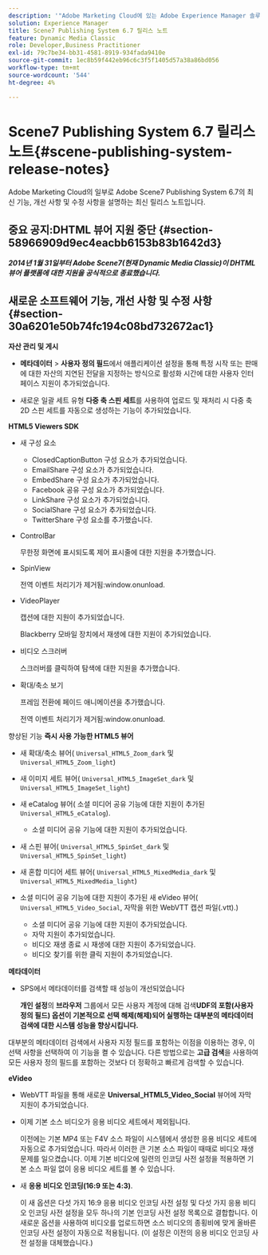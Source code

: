 ```yaml
---
description: '"Adobe Marketing Cloud에 있는 Adobe Experience Manager 솔루션의 일부인 Adobe Scene7 Publishing System 6.7의 최신 기능, 개선 사항 및 수정 사항을 설명하는 최신 릴리스 노트입니다."'
solution: Experience Manager
title: Scene7 Publishing System 6.7 릴리스 노트
feature: Dynamic Media Classic
role: Developer,Business Practitioner
exl-id: 79c7be34-bb31-4581-8919-934fada9410e
source-git-commit: 1ec8b59f442eb96c6c3f5f1405d57a38a86bd056
workflow-type: tm+mt
source-wordcount: '544'
ht-degree: 4%

---
```


# Scene7 Publishing System 6.7 릴리스 노트{#scene-publishing-system-release-notes}

Adobe Marketing Cloud의 일부로 Adobe Scene7 Publishing System 6.7의 최신 기능, 개선 사항 및 수정 사항을 설명하는 최신 릴리스 노트입니다.

## 중요 공지:DHTML 뷰어 지원 중단 {#section-58966909d9ec4eacbb6153b83b1642d3}

***2014년 1월 31일부터 Adobe Scene7(현재 Dynamic Media Classic)이 DHTML 뷰어 플랫폼에 대한 지원을 공식적으로 종료했습니다.***

## 새로운 소프트웨어 기능, 개선 사항 및 수정 사항 {#section-30a6201e50b74fc194c08bd732672ac1}

**자산 관리 및 게시**

* **메타데이터** > **사용자 정의 필드**&#x200B;에서 애플리케이션 설정을 통해 특정 시작 또는 판매에 대한 자산의 지연된 전달을 지정하는 방식으로 활성화 시간에 대한 사용자 인터페이스 지원이 추가되었습니다.

<!--   [More information](http://help.adobe.com/en_US/scene7/using/WS08F62297-36A5-4c35-9D4E-5BE38C41D39C.html). -->

* 새로운 일괄 세트 유형 **다중 축 스핀 세트**&#x200B;를 사용하여 업로드 및 재처리 시 다중 축 2D 스핀 세트를 자동으로 생성하는 기능이 추가되었습니다.

<!--   [More information](http://help.adobe.com/en_US/scene7/using/WSf6ef983f54a76485-20cc30b112624e7b244-7fff.html). -->

**HTML5 Viewers SDK**

<!-- The *Adobe Scene7 HTML5 Viewers SDK* is available as part of the SDK download from Adobe Developer Connection.

[More information](http://help.adobe.com/en_US/scene7/using/WSd4272150f67705c11b002eec12fcba4dee6-8000.html). -->

* 새 구성 요소

   * ClosedCaptionButton 구성 요소가 추가되었습니다.
   * EmailShare 구성 요소가 추가되었습니다.
   * EmbedShare 구성 요소가 추가되었습니다.
   * Facebook 공유 구성 요소가 추가되었습니다.
   * LinkShare 구성 요소가 추가되었습니다.
   * SocialShare 구성 요소가 추가되었습니다.
   * TwitterShare 구성 요소를 추가했습니다.

* ControlBar

   무한정 화면에 표시되도록 제어 표시줄에 대한 지원을 추가했습니다.

* SpinView

   전역 이벤트 처리기가 제거됨:window.onunload.

* VideoPlayer

   캡션에 대한 지원이 추가되었습니다.

   Blackberry 모바일 장치에서 재생에 대한 지원이 추가되었습니다.

* 비디오 스크러버

   스크러버를 클릭하여 탐색에 대한 지원을 추가했습니다.

* 확대/축소 보기

   프레임 전환에 페이드 애니메이션을 추가했습니다.

   전역 이벤트 처리기가 제거됨:window.onunload.

향상된 기능
**즉시 사용 가능한 HTML5 뷰어**

* 새 확대/축소 뷰어( `Universal_HTML5_Zoom_dark` 및 `Universal_HTML5_Zoom_light`)
* 새 이미지 세트 뷰어( `Universal_HTML5_ImageSet_dark` 및 `Universal_HTML5_ImageSet_light`)
* 새 eCatalog 뷰어( 소셜 미디어 공유 기능에 대한 지원이 추가된 `Universal_HTML5_eCatalog`).

   * 소셜 미디어 공유 기능에 대한 지원이 추가되었습니다.

* 새 스핀 뷰어( `Universal_HTML5_SpinSet_dark` 및 `Universal_HTML5_SpinSet_light`)

* 새 혼합 미디어 세트 뷰어( `Universal_HTML5_MixedMedia_dark` 및 `Universal_HTML5_MixedMedia_light`)
* 소셜 미디어 공유 기능에 대한 지원이 추가된 새 eVideo 뷰어( `Universal_HTML5_Video_Social`, 자막을 위한 WebVTT 캡션 파일(.vtt).)

   * 소셜 미디어 공유 기능에 대한 지원이 추가되었습니다.
   * 자막 지원이 추가되었습니다.
   * 비디오 재생 종료 시 재생에 대한 지원이 추가되었습니다.
   * 비디오 찾기를 위한 클릭 지원이 추가되었습니다.

<!-- [Viewer preset compatibility matrix](http://help.adobe.com/en_US/scene7/using/WS6E593DEA-7D81-4cd6-84B0-85E8BB274176.html).

[Adding captions to eVideo](http://help.adobe.com/en_US/scene7/using/WS98ca2e6790647c06-6f6f53e137b959f094-8000.html). -->
**메타데이터**

* SPS에서 메타데이터를 검색할 때 성능이 개선되었습니다

   **개인 설정**&#x200B;의 **브라우저** 그룹에서 모든 사용자 계정에 대해 검색&#x200B;**UDF의 포함(사용자 정의 필드) 옵션이 기본적으로 선택 해제(해제)되어 실행하는 대부분의 메타데이터 검색에 대한 시스템 성능을 향상시킵니다.**

<!--   [Personal Setup](http://help.adobe.com/en_US/scene7/using/WSCAAE9C8A-F172-43a8-B134-6163E7C80218.html). -->

대부분의 메타데이터 검색에서 사용자 지정 필드를 포함하는 이점을 이용하는 경우, 이 선택 사항을 선택하여 이 기능을 켤 수 있습니다. 다른 방법으로는 **고급 검색**&#x200B;을 사용하여 모든 사용자 정의 필드를 포함하는 것보다 더 정확하고 빠르게 검색할 수 있습니다.

<!--   [Advanced search](http://help.adobe.com/en_US/scene7/using/WS259993e42159a215-1c6a66df1265272619e-7ff5.html). -->

**eVideo**

* WebVTT 파일을 통해 새로운 **Universal_HTML5_Video_Social** 뷰어에 자막 지원이 추가되었습니다.

<!--   [Adding captions to eVideo](http://help.stage.adobe.com/en_US/scene7/using/WS98ca2e6790647c06-6f6f53e137b959f094-8000.html). -->

* 이제 기본 소스 비디오가 응용 비디오 세트에서 제외됩니다.

   이전에는 기본 MP4 또는 F4V 소스 파일이 시스템에서 생성한 응용 비디오 세트에 자동으로 추가되었습니다. 따라서 이러한 큰 기본 소스 파일이 때때로 비디오 재생 문제를 일으켰습니다. 이제 기본 비디오에 일련의 인코딩 사전 설정을 적용하면 기본 소스 파일 없이 응용 비디오 세트를 볼 수 있습니다.

* 새 **응용 비디오 인코딩(16:9 또는 4:3)**.

   이 새 옵션은 다섯 가지 16:9 응용 비디오 인코딩 사전 설정 및 다섯 가지 응용 비디오 인코딩 사전 설정을 모두 하나의 기본 인코딩 사전 설정 목록으로 결합합니다. 이 새로운 옵션을 사용하여 비디오를 업로드하면 소스 비디오의 종횡비에 맞게 올바른 인코딩 사전 설정이 자동으로 적용됩니다. (이 설정은 이전의 응용 비디오 인코딩 사전 설정을 대체했습니다.)

<!--   [More information](http://help.stage.adobe.com/en_US/scene7/using/WSE86ACF2B-BD50-4c48-A1D7-9CD4405B62D0.html). -->
